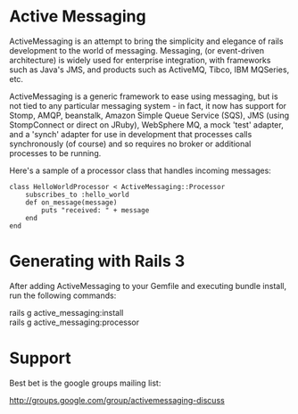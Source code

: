 # Active Messaging

ActiveMessaging is an attempt to bring the simplicity and elegance of rails development to the world of messaging. Messaging, (or event-driven architecture) is widely used for enterprise integration, with frameworks such as Java's JMS, and products such as ActiveMQ, Tibco, IBM MQSeries, etc.

ActiveMessaging is a generic framework to ease using messaging, but is not tied to any particular messaging system - in fact, it now has support for Stomp, AMQP, beanstalk, Amazon Simple Queue Service (SQS), JMS (using StompConnect or direct on JRuby), WebSphere MQ, a mock 'test' adapter, and a 'synch' adapter for use in development that processes calls synchronously (of course) and so requires no broker or additional processes to be running. 

Here's a sample of a processor class that handles incoming messages:

    class HelloWorldProcessor < ActiveMessaging::Processor
    	subscribes_to :hello_world
    	def on_message(message)
    		puts "received: " + message
    	end
    end

# Generating with Rails 3

After adding ActiveMessaging to your Gemfile and executing bundle install, run the following commands:

rails g active_messaging:install  
rails g active_messaging:processor <NameOfYourProcessor>

# Support

Best bet is the google groups mailing list:

http://groups.google.com/group/activemessaging-discuss
